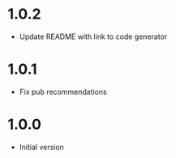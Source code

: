# 1.0.2

* Update README with link to code generator

# 1.0.1

* Fix pub recommendations

# 1.0.0

* Initial version
